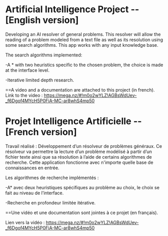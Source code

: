 
# Artificial Intelligence Project -- [English version]
Developing an AI resolver of general problems. This resolver will allow the reading of a problem modeled from a text file as well as its resolution using some search algorithms. This app works with any input knowledge base.

The search algorithms implemented:

-A * with two heuristics specific to the chosen problem, the choice is made at the interface level.

-Iterative limited depth research.

==A video and a documentation are attached to this project (in french).  
Link to the video : https://mega.nz/#!m0o2wYLZ!AGBsWdUev-_f6Dgof4MYcH5P0FiA-MC-ar8whS4mp50 


# Projet Intelligence Artificielle -- [French version]
Travail réalisé :
Développement d’un résolveur de problèmes généraux. Ce résolveur va permettre la lecture d’un problème modélisé à partir d’un fichier texte ainsi que sa résolution à l’aide de certains algorithmes de recherche. Cette application fonctionne avec n'importe quelle base de connaissances en entrée.

Les algorithmes de recherche implémentés : 

-A* avec deux heuristiques spécifiques au problème au choix, le choix se fait au niveau de l’interface.

-Recherche en profondeur limitée itérative.

==Une vidéo et une documentation sont jointes à ce projet (en français).

Lien vers la vidéo : https://mega.nz/#!m0o2wYLZ!AGBsWdUev-_f6Dgof4MYcH5P0FiA-MC-ar8whS4mp50 

